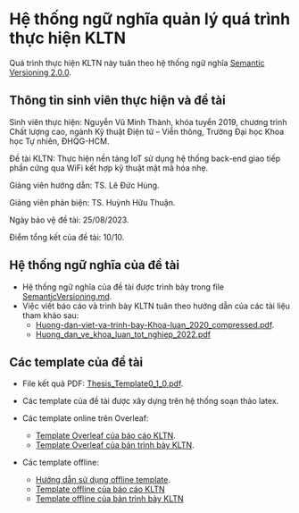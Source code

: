 # Hệ thống ngữ nghĩa quản lý quá trình thực hiện KLTN

Quá trình thực hiện KLTN này tuân theo hệ thống ngữ nghĩa [Semantic Versioning 2.0.0](https://semver.org/).

## Thông tin sinh viên thực hiện và đề tài

Sinh viên thực hiện: Nguyễn Vũ Minh Thành, khóa tuyển 2019, chương trình Chất lượng cao, ngành Kỹ thuật Điện tử – Viễn thông, Trường Đại học Khoa học Tự nhiên, ĐHQG-HCM.

Đề tài KLTN: Thực hiện nền tảng IoT sử dụng hệ thống back-end giao tiếp phần cứng qua WiFi kết hợp kỹ thuật mật mã hóa nhẹ.

Giảng viên hướng dẫn: TS. Lê Đức Hùng.

Giảng viên phản biện: TS. Huỳnh Hữu Thuận.

Ngày bảo vệ đề tài: 25/08/2023.

Điểm tổng kết của đề tài: 10/10.

## Hệ thống ngữ nghĩa của đề tài

- Hệ thống ngữ nghĩa của đề tài được trình bày trong file [SemanticVersioning.md](./SemanticVersioning.md).
- Việc viết báo cáo và trình bày KLTN tuân theo hướng dẫn của các tài liệu tham khảo sau: 
	- [Huong-dan-viet-va-trinh-bay-Khoa-luan_2020_compressed.pdf](./references/Huong-dan-viet-va-trinh-bay-Khoa-luan_2020_compressed.pdf).
	- [Huong_dan_ve_khoa_luan_tot_nghiep_2022.pdf](./references/Huong_dan_ve_khoa_luan_tot_nghiep_2022.pdf)

## Các template của đề tài

- File kết quả PDF: [Thesis_Template0_1_0.pdf](./Thesis_Template0_1_0.pdf).
- Các template của đề tài được xây dựng trên hệ thống soạn thảo latex.

- Các template online trên Overleaf:
	- [Template Overleaf của báo cáo KLTN](https://www.overleaf.com/read/mwzrhwrbmxhb).
	- [Template Overleaf của bản trình bày KLTN](https://www.overleaf.com/read/shhxfgqhgrbj).
- Các template offline:
	- [Hướng dẫn sử dụng offline template](./OfflineInstruction.md).
	- [Template offline của báo cáo KLTN](./Thesis-Template0_1_0)
	- [Template offline của bản trình bày KLTN](./Presentation/ThesisPresentation)
